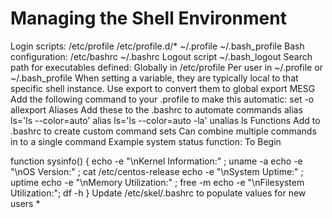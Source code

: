 # Managing the Shell Environment
Login scripts:
/etc/profile
/etc/profile.d/*
~/.profile
~/.bash_profile
Bash configuration:
/etc/bashrc
~/.bashrc
Logout script
~/.bash_logout
Search path for executables defined:
Globally in /etc/profile
Per user in ~/.profile or ~/.bash_profile
When setting a variable, they are typically local to that specific shell instance.
Use export to convert them to global
export MESG
Add the following command to your .profile to make this automatic:
set -o allexport
Aliases
Add these to the .bashrc to automate commands
alias ls='ls --color=auto'
alias ls='ls --color=auto -la'
unalias ls
Functions
Add to .bashrc to create custom command sets
Can combine multiple commands in to a single command
Example system status function:
To Begin

function sysinfo()
    {
    echo -e "\nKernel Information:" ; uname -a
    echo -e "\nOS Version:" ; cat /etc/centos-release
    echo -e "\nSystem Uptime:" ; uptime
    echo -e "\nMemory Utilization:" ; free -m
    echo -e "\nFilesystem Utilization:"; df -h
    }
Update /etc/skel/.bashrc to populate values for new users
*
